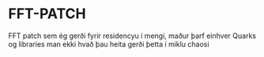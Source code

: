 # FFT-PATCH
FFT patch sem ég gerði fyrir residencyu í mengi, maður þarf einhver Quarks og libraries man ekki hvað þau heita gerði þetta í miklu chaosi
